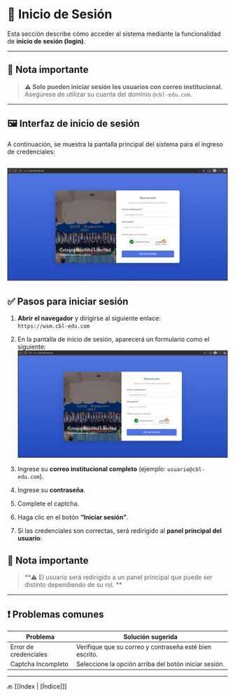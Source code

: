# 🔐 Inicio de Sesión

Esta sección describe cómo acceder al sistema mediante la funcionalidad de **inicio de sesión (login)**.

---

## 📝 Nota importante

> **⚠️ Solo pueden iniciar sesión los usuarios con correo institucional.**  
> Asegúrese de utilizar su cuenta del dominio `@cbl-edu.com`.
> 
---

## 🖼️ Interfaz de inicio de sesión

A continuación, se muestra la pantalla principal del sistema para el ingreso de credenciales:

![Pantalla de login](assets/Login/login1.png)
---

<div class="page-break" style="page-break-before: always;"></div>

## ✅ Pasos para iniciar sesión

1. **Abrir el navegador** y dirigirse al siguiente enlace:  
   `https://wsm.cbl-edu.com`

2. En la pantalla de inicio de sesión, aparecerá un formulario como el siguiente:
   ![Formulario de login](assets/Login/login1.png)

3. Ingrese su **correo institucional completo** (ejemplo: `usuario@cbl-edu.com`).

4. Ingrese su **contraseña**.

5. Complete el captcha. 

6. Haga clic en el botón **“Iniciar sesión”**.

7. Si las credenciales son correctas, será redirigido al **panel principal del usuario**:

## 📝 Nota importante

> **⚠️ El usuario será redirigido a un panel principal que puede ser distinto dependiendo de su rol.  ** 

---

## ❗ Problemas comunes

| Problema              | Solución sugerida                                       |
| --------------------- | ------------------------------------------------------- |
| Error de credenciales | Verifique que su correo y contraseña esté bien escrito. |
| Captcha Incompleto    | Seleccione la opción arriba del botón iniciar sesión.   |

---

🔙 [[Index | [Índice]]]

